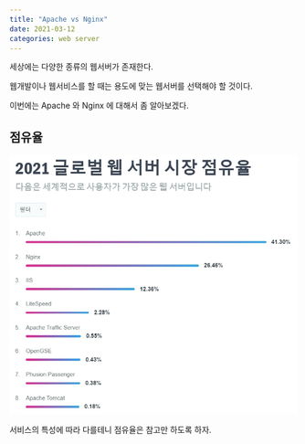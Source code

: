 ```yaml
---
title: "Apache vs Nginx"
date: 2021-03-12
categories: web server
---
```


세상에는 다양한 종류의 웹서버가 존재한다. 

웹개발이나 웹서비스를 할 때는 용도에 맞는 웹서버를 선택해야 할 것이다. 

이번에는 Apache 와 Nginx 에 대해서 좀 알아보겠다. 

## 점유율
![source_hostadvice](../img/apache_vs_nginx.jpg)

서비스의 특성에 따라 다를테니 점유율은 참고만 하도록 하자. 